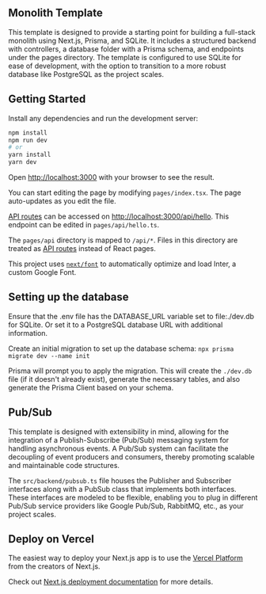 <!--LLM-->
## Monolith Template
This template is designed to provide a starting point for building a full-stack monolith using Next.js, Prisma, and SQLite. It includes a structured backend with controllers, a database folder with a Prisma schema, and endpoints under the pages directory. The template is configured to use SQLite for ease of development, with the option to transition to a more robust database like PostgreSQL as the project scales.
<!--LLM-->

## Getting Started

Install any dependencies and run the development server:

```bash
npm install
npm run dev
# or
yarn install
yarn dev
```

Open [http://localhost:3000](http://localhost:3000) with your browser to see the result.

You can start editing the page by modifying `pages/index.tsx`. The page auto-updates as you edit the file.

[API routes](https://nextjs.org/docs/api-routes/introduction) can be accessed on [http://localhost:3000/api/hello](http://localhost:3000/api/hello). This endpoint can be edited in `pages/api/hello.ts`.

The `pages/api` directory is mapped to `/api/*`. Files in this directory are treated as [API routes](https://nextjs.org/docs/api-routes/introduction) instead of React pages.

This project uses [`next/font`](https://nextjs.org/docs/basic-features/font-optimization) to automatically optimize and load Inter, a custom Google Font.

## Setting up the database

Ensure that the .env file has the DATABASE_URL variable set to file:./dev.db for SQLite. Or set it to a PostgreSQL database URL with additional information.

Create an initial migration to set up the database schema: `npx prisma migrate dev --name init`

Prisma will prompt you to apply the migration. This will create the `./dev.db` file (if it doesn't already exist), generate the necessary tables, and also generate the Prisma Client based on your schema.

## Pub/Sub

This template is designed with extensibility in mind, allowing for the integration of a Publish-Subscribe (Pub/Sub) messaging system for handling asynchronous events. A Pub/Sub system can facilitate the decoupling of event producers and consumers, thereby promoting scalable and maintainable code structures.

The `src/backend/pubsub.ts` file houses the Publisher and Subscriber interfaces along with a PubSub class that implements both interfaces. These interfaces are modeled to be flexible, enabling you to plug in different Pub/Sub service providers like Google Pub/Sub, RabbitMQ, etc., as your project scales.

## Deploy on Vercel

The easiest way to deploy your Next.js app is to use the [Vercel Platform](https://vercel.com/new?utm_medium=default-template&filter=next.js&utm_source=create-next-app&utm_campaign=create-next-app-readme) from the creators of Next.js.

Check out [Next.js deployment documentation](https://nextjs.org/docs/deployment) for more details.
